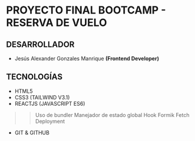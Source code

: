 # PROYECTO FINAL BOOTCAMP - RESERVA DE VUELO

## DESARROLLADOR

- Jesús Alexander Gonzales Manrique **(Frontend Developer)**

## TECNOLOGÍAS

- HTML5
- CSS3 (TAILWIND V3.1)
- REACTJS (JAVASCRIPT ES6)

>> Uso de bundler
>> Manejador de estado global
>> Hook
>> Formik
>> Fetch
>> Deployment

- GIT & GITHUB
